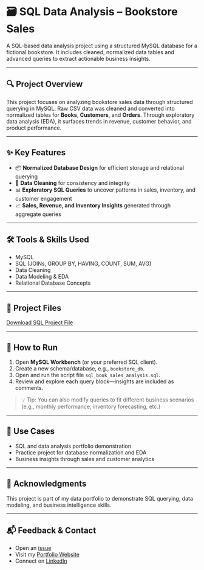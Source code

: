 # 🗃️ SQL Data Analysis – Bookstore Sales

A SQL-based data analysis project using a structured MySQL database for a fictional bookstore. It includes cleaned, normalized data tables and advanced queries to extract actionable business insights.

---

## 🔍 Project Overview

This project focuses on analyzing bookstore sales data through structured querying in MySQL. Raw CSV data was cleaned and converted into normalized tables for **Books**, **Customers**, and **Orders**. Through exploratory data analysis (EDA), it surfaces trends in revenue, customer behavior, and product performance.

---

## ✨ Key Features

- 📦 **Normalized Database Design** for efficient storage and relational querying  
- 🧹 **Data Cleaning** for consistency and integrity  
- 📊 **Exploratory SQL Queries** to uncover patterns in sales, inventory, and customer engagement  
- 📈 **Sales, Revenue, and Inventory Insights** generated through aggregate queries  

---

## 🛠️ Tools & Skills Used

- MySQL  
- SQL (JOINs, GROUP BY, HAVING, COUNT, SUM, AVG)  
- Data Cleaning  
- Data Modeling & EDA  
- Relational Database Concepts  

---

## 📎 Project Files

[Download SQL Project File](https://github.com/bindurag1807/sql-data-analysis-books-sales/raw/main/sql_book_sales_analysis.sql)


---

## 🚀 How to Run

1. Open **MySQL Workbench** (or your preferred SQL client).  
2. Create a new schema/database, e.g., `bookstore_db`.  
3. Open and run the script file `sql_book_sales_analysis.sql`.  
4. Review and explore each query block—insights are included as comments.

> 💡 Tip: You can also modify queries to fit different business scenarios (e.g., monthly performance, inventory forecasting, etc.)

---

## 📌 Use Cases

- SQL and data analysis portfolio demonstration  
- Practice project for database normalization and EDA  
- Business insights through sales and customer analytics  

---

## 🙌 Acknowledgments

This project is part of my data portfolio to demonstrate SQL querying, data modeling, and business intelligence skills.



---

## 📬 Feedback & Contact

- Open an [issue](https://github.com/bindurag1807/sql-data-analysis-books-sales/issues)  
- Visit my [Portfolio Website](https://velvety-pie-dbc44f.netlify.app)  
- Connect on [LinkedIn](https://www.linkedin.com/in/gadhe-bindura)

